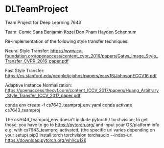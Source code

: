 # DLTeamProject
Team Project for Deep Learning 7643

Team: Comic Sans
Benjamin Kozel
Don Pham
Hayden Schennum

Re-implementation of the following style transfer techniques:

Neural Style Transfer: https://www.cv-foundation.org/openaccess/content_cvpr_2016/papers/Gatys_Image_Style_Transfer_CVPR_2016_paper.pdf

Fast Style Transfer: https://cs.stanford.edu/people/jcjohns/papers/eccv16/JohnsonECCV16.pdf

Adaptive Instance Normalization: https://openaccess.thecvf.com/content_ICCV_2017/papers/Huang_Arbitrary_Style_Transfer_ICCV_2017_paper.pdf


conda env create -f cs7643_teamproj_env.yaml
conda activate cs7643_teamproj

The cs7643_teamproj_env doesn't include pytorch / torchvision; to get those, you have to go to https://pytorch.org/ and input your OS/platform info
e.g. with cs7643_teamproj activated, (the specific url varies depending on your setup)
pip3 install torch torchvision torchaudio --index-url https://download.pytorch.org/whl/cu126

